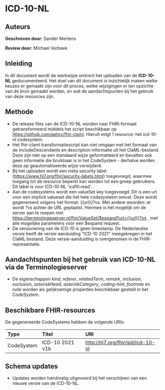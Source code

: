 # ICD-10-NL
## Auteurs
__Geschreven door__: Sander Mertens

__Review door__: Michael Verbeek

## Inleiding
In dit document wordt de werkwijze omtrent het uploaden van de __ICD-10-NL__ gedocumenteerd. Het doel van dit document is inzichtelijk maken welke keuzes er gemaakt zijn voor dit proces, welke wijzigingen er ten opzichte van de bron gemaakt worden, en wat de aandachtspunten bij het gebruik van deze resources zijn.

## Methode
- De release files van de ICD-10-NL worden naar FHIR-formaat getransformeerd middels het script beschikbaar op https://github.com/aehrc/fhir-claml. Hieruit volgt 1 resource: het _icd-10-nl_ codesystem.
- Het fhir-claml transformatiescript kan niet omgaan met het formaat van de includeDescendants en description informatie uit het ClaML-bestand. Deze zijn niet op een standaard wijze geformatteerd en bevatten ook geen informatie die bruikbaar is in het CodeSystem - derhalve worden deze op geautomatiseerde wijze verwijderd.
- Bij het uploaden wordt een meta security label (https://www.hl7.org/fhir/security-labels.html) toegevoegd, waarmee toegang tot de resource beperkt kan worden tot een groep gebruikers. Dit label is voor ICD-10-NL 'icd10.read'.
- Aan de codesystems wordt een valueSet key toegevoegd. Dit is een url voor een implicit valueset die het hele codesysteem omvat. Deze wordt gegenereerd volgens het format: {{url}}?vs. Met andere woorden: er wordt *?vs* achter de URL geplaatst. Hiermee is het mogelijk om de server aan te roepen met https://terminologieserver.nl/fhir/ValueSet/$expand?url={{url}}?vs , met alle mogelijke parameters voor een $expand request.
- De versionering van de ICD-10 is geen timestamp. De Nederlandse versie heeft de versie-aanduiding "ICD-10 2021" meegekregen in het ClaML bestand. Deze versie-aanduiding is overgenomen in de FHIR-representatie.

## Aandachtspunten bij het gebruik van ICD-10-NL via de Terminologieserver
- De eigenschappen _kind_, _referer_, _relatedTerm_, _remark_, _inclusion_, _exclusion_, _asteriskHead_, _asteriskCategory_, _coding-hint_, _footnote_ en _note_ worden als gelijknamige properties beschikbaar gesteld in het CodeSystem.

## Beschikbare FHIR-resources
De gegenereerde CodeSystems hebben de volgende URIs:

|Type|Titel|URI|
|:---|:---|:---|
|CodeSystem|ICD-10 2021 v1b|http://hl7.org/fhir/sid/icd-10-nl|

## Schema updates
- Updates worden handmatig uitgevoerd bij het verschijnen van een nieuwe versie van de ICD-10-NL.

